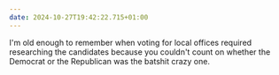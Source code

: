 ```yaml
---
date: 2024-10-27T19:42:22.715+01:00
---
```


I'm old enough to remember when voting for local offices required researching the candidates because you couldn't count on whether the Democrat or the Republican was the batshit crazy one.

